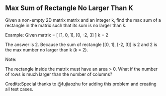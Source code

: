 

Max Sum of Rectangle No Larger Than K 
---

Given a non-empty 2D matrix matrix and an integer k, find the max sum of a rectangle in the matrix such that its sum is no larger than k.

Example:
Given matrix = [
  [1,  0, 1],
  [0, -2, 3]
]
k = 2



The answer is 2. Because the sum of rectangle [[0, 1], [-2, 3]] is 2 and 2 is the max number no larger than k (k = 2).

Note:

The rectangle inside the matrix must have an area > 0.
What if the number of rows is much larger than the number of columns?



Credits:Special thanks to @fujiaozhu for adding this problem and creating all test cases.

